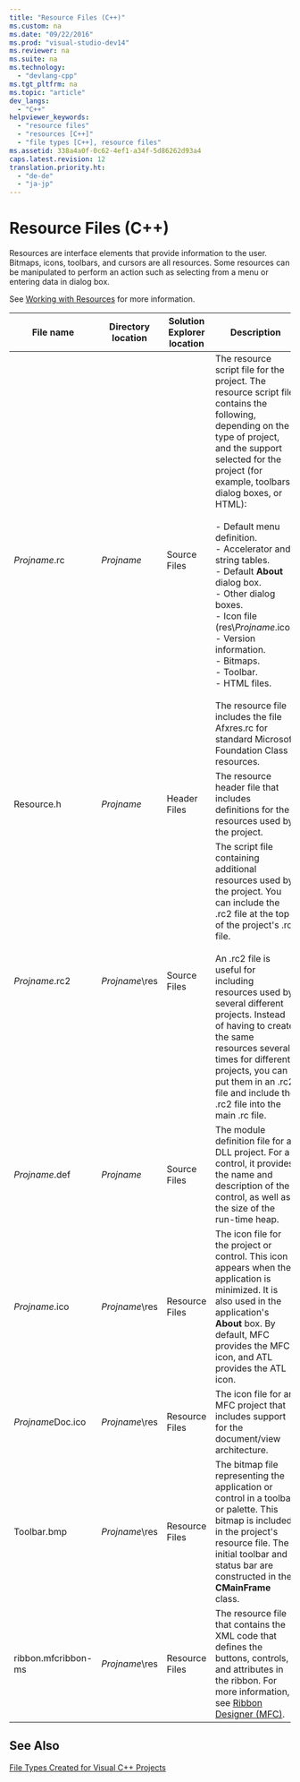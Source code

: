 ```yaml
---
title: "Resource Files (C++)"
ms.custom: na
ms.date: "09/22/2016"
ms.prod: "visual-studio-dev14"
ms.reviewer: na
ms.suite: na
ms.technology: 
  - "devlang-cpp"
ms.tgt_pltfrm: na
ms.topic: "article"
dev_langs: 
  - "C++"
helpviewer_keywords: 
  - "resource files"
  - "resources [C++]"
  - "file types [C++], resource files"
ms.assetid: 338a4a0f-0c62-4ef1-a34f-5d86262d93a4
caps.latest.revision: 12
translation.priority.ht: 
  - "de-de"
  - "ja-jp"
---
```

# Resource Files (C++)
Resources are interface elements that provide information to the user. Bitmaps, icons, toolbars, and cursors are all resources. Some resources can be manipulated to perform an action such as selecting from a menu or entering data in dialog box.  
  
 See [Working with Resources](../vs140/working-with-resource-files.md) for more information.  
  
|File name|Directory location|Solution Explorer location|Description|  
|---------------|------------------------|--------------------------------|-----------------|  
|*Projname*.rc|*Projname*|Source Files|The resource script file for the project. The resource script file contains the following, depending on the type of project, and the support selected for the project (for example, toolbars, dialog boxes, or HTML):<br /><br /> -   Default menu definition.<br />-   Accelerator and string tables.<br />-   Default **About** dialog box.<br />-   Other dialog boxes.<br />-   Icon file (res\\*Projname*.ico).<br />-   Version information.<br />-   Bitmaps.<br />-   Toolbar.<br />-   HTML files.<br /><br /> The resource file includes the file Afxres.rc for standard Microsoft Foundation Class resources.|  
|Resource.h|*Projname*|Header Files|The resource header file that includes definitions for the resources used by the project.|  
|*Projname*.rc2|*Projname*\res|Source Files|The script file containing additional resources used by the project. You can include the .rc2 file at the top of the project's .rc file.<br /><br /> An .rc2 file is useful for including resources used by several different projects. Instead of having to create the same resources several times for different projects, you can put them in an .rc2 file and include the .rc2 file into the main .rc file.|  
|*Projname*.def|*Projname*|Source Files|The module definition file for a DLL project. For a control, it provides the name and description of the control, as well as the size of the run-time heap.|  
|*Projname*.ico|*Projname*\res|Resource Files|The icon file for the project or control. This icon appears when the application is minimized. It is also used in the application's **About** box. By default, MFC provides the MFC icon, and ATL provides the ATL icon.|  
|*Projname*Doc.ico|*Projname*\res|Resource Files|The icon file for an MFC project that includes support for the document/view architecture.|  
|Toolbar.bmp|*Projname*\res|Resource Files|The bitmap file representing the application or control in a toolbar or palette. This bitmap is included in the project's resource file. The initial toolbar and status bar are constructed in the **CMainFrame** class.|  
|ribbon.mfcribbon-ms|*Projname*\res|Resource Files|The resource file that contains the XML code that defines the buttons, controls, and attributes in the ribbon. For more information, see [Ribbon Designer (MFC)](../vs140/ribbon-designer--mfc-.md).|  
  
## See Also  
 [File Types Created for Visual C++ Projects](../vs140/file-types-created-for-visual-c---projects.md)